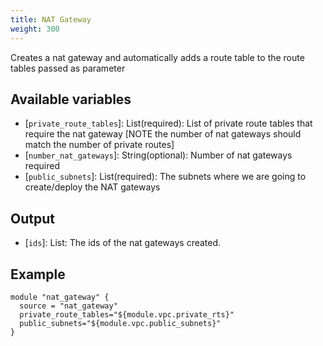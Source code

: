 ```yaml
---
title: NAT Gateway
weight: 300
---
```


Creates a nat gateway and automatically adds a route table to the route tables passed as parameter

## Available variables

* [`private_route_tables`]: List(required): List of private route tables that require the nat gateway [NOTE the number of nat gateways should match the number of private routes]
* [`number_nat_gateways`]: String(optional):  Number of nat gateways required
* [`public_subnets`]: List(required): The subnets where we are going to create/deploy the NAT gateways

## Output

* [`ids`]: List: The ids of the nat gateways created.

## Example

```hcl
module "nat_gateway" {
  source = "nat_gateway"
  private_route_tables="${module.vpc.private_rts}"
  public_subnets="${module.vpc.public_subnets}"
}
```
